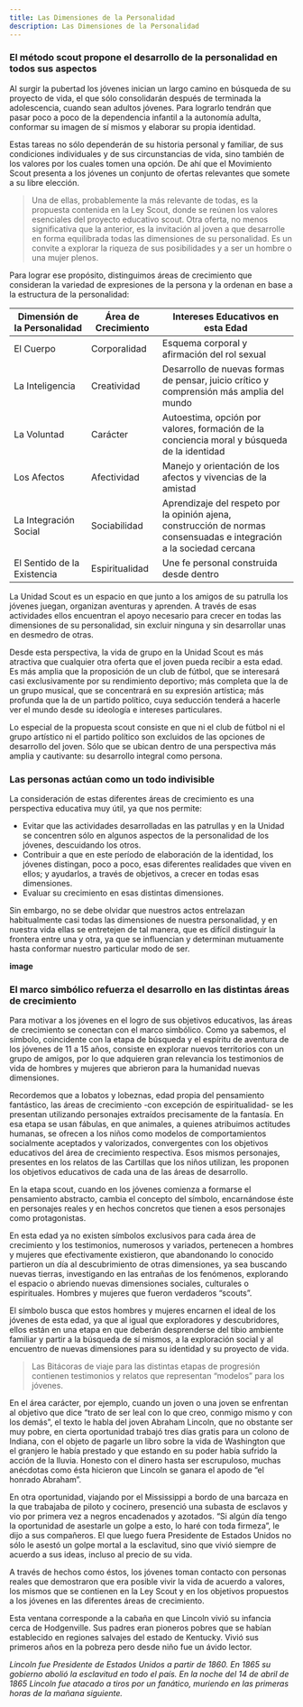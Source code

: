```yaml
---
title: Las Dimensiones de la Personalidad
description: Las Dimensiones de la Personalidad
---
```


### El método scout propone el desarrollo de la personalidad en todos sus aspectos

Al surgir la pubertad los jóvenes inician un largo camino en búsqueda de su proyecto de vida, el que sólo consolidarán después de terminada la adolescencia, cuando sean adultos jóvenes. Para lograrlo tendrán que pasar poco a poco de la dependencia infantil a la autonomía adulta, conformar su imagen de sí mismos y elaborar su propia identidad.

Estas tareas no sólo dependerán de su historia personal y familiar, de sus condiciones individuales y de sus circunstancias de vida, sino también de los valores por los cuales tomen una opción. De ahí que el Movimiento Scout presenta a los jóvenes un conjunto de ofertas relevantes que somete a su libre elección.

> Una de ellas, probablemente la más relevante de todas, es la propuesta contenida en la Ley Scout, donde se reúnen los valores esenciales del proyecto educativo scout.
> Otra oferta, no menos significativa que la anterior, es la invitación al joven a que desarrolle en forma equilibrada todas las dimensiones de su personalidad. Es un convite a explorar la riqueza de sus posibilidades y a ser un hombre o una mujer plenos.

Para lograr ese propósito, distinguimos áreas de crecimiento que consideran la variedad de expresiones de la persona y la ordenan en base a la estructura de la personalidad:


| Dimensión de la Personalidad | Área de Crecimiento | Intereses Educativos en esta Edad                                                                                     |
| ---------------------------- | ------------------- | --------------------------------------------------------------------------------------------------------------------- |
| El Cuerpo                    | Corporalidad        | Esquema corporal y afirmación del rol sexual                                                                          |
| La Inteligencia              | Creatividad         | Desarrollo de nuevas formas de pensar, juicio crítico y comprensión más amplia del mundo                              |
| La Voluntad                  | Carácter            | Autoestima, opción por valores, formación de la conciencia moral y búsqueda de la identidad                           |
| Los Afectos                  | Afectividad         | Manejo y orientación de los afectos y vivencias de la amistad                                                         |
| La Integración Social        | Sociabilidad        | Aprendizaje del respeto por la opinión ajena, construcción de normas consensuadas e integración a la sociedad cercana |
| El Sentido de la Existencia  | Espiritualidad      | Une fe personal construida desde dentro                                                                               |

La Unidad Scout es un espacio en que junto a los amigos de su patrulla los jóvenes juegan, organizan aventuras y aprenden. A través de esas actividades ellos encuentran el apoyo necesario para crecer en todas las dimensiones de su personalidad, sin excluir ninguna y sin desarrollar unas en desmedro de otras.

Desde esta perspectiva, la vida de grupo en la Unidad Scout es más atractiva que cualquier otra oferta que el joven pueda recibir a esta edad. Es más amplia que la proposición de un club de fútbol, que se interesará casi exclusivamente por su rendimiento deportivo; más completa que la de un grupo musical, que se concentrará en su expresión artística; más profunda que la de un partido político, cuya seducción tenderá a hacerle ver el mundo desde su ideología e intereses particulares.

Lo especial de la propuesta scout consiste en que ni el club de fútbol ni el grupo artístico ni el partido político son excluidos de las opciones de desarrollo del joven. Sólo que se ubican dentro de una perspectiva más amplia y cautivante: su desarrollo integral como persona.

### Las personas actúan como un todo indivisible

La consideración de estas diferentes áreas de crecimiento es una perspectiva educativa muy útil, ya que nos permite:

- Evitar que las actividades desarrolladas en las patrullas y en la Unidad se concentren sólo en algunos aspectos de la personalidad de los jóvenes, descuidando los otros.
- Contribuir a que en este período de elaboración de la identidad, los jóvenes distingan, poco a poco, esas diferentes realidades que viven en ellos; y ayudarlos, a través de objetivos, a crecer en todas esas dimensiones.
- Evaluar su crecimiento en esas distintas dimensiones.

Sin embargo, no se debe olvidar que nuestros actos entrelazan habitualmente casi todas las dimensiones de nuestra personalidad, y en nuestra vida ellas se entretejen de tal manera, que es difícil distinguir la frontera entre una y otra, ya que se influencian y determinan mutuamente hasta conformar nuestro particular modo de ser.

**image**

### El marco simbólico refuerza el desarrollo en las distintas áreas de crecimiento

Para motivar a los jóvenes en el logro de sus objetivos educativos, las áreas de crecimiento se conectan con el marco simbólico. Como ya sabemos, el símbolo, coincidente con la etapa de búsqueda y el espíritu de aventura de los jóvenes de 11 a 15 años, consiste en explorar nuevos territorios con un grupo de amigos, por lo que adquieren gran relevancia los testimonios de vida de hombres y mujeres que abrieron para la humanidad nuevas dimensiones.

Recordemos que a lobatos y lobeznas, edad propia del pensamiento fantástico, las áreas de crecimiento -con excepción de espiritualidad- se les presentan utilizando personajes extraídos precisamente de la fantasía. En esa etapa se usan fábulas, en que animales, a quienes atribuimos actitudes humanas, se ofrecen a los niños como modelos de comportamientos socialmente aceptados y valorizados, convergentes con los objetivos educativos del área de crecimiento respectiva. Esos mismos personajes, presentes en los relatos de las Cartillas que los niños utilizan, les proponen los objetivos educativos de cada una de las áreas de desarrollo.

En la etapa scout, cuando en los jóvenes comienza a formarse el pensamiento abstracto, cambia el concepto del símbolo, encarnándose éste en personajes reales y en hechos concretos que tienen a esos personajes como protagonistas.

En esta edad ya no existen símbolos exclusivos para cada área de crecimiento y los testimonios, numerosos y variados, pertenecen a hombres y mujeres que efectivamente existieron, que abandonando lo conocido partieron un día al descubrimiento de otras dimensiones, ya sea buscando nuevas tierras, investigando en las entrañas de los fenómenos, explorando el espacio o abriendo nuevas dimensiones sociales, culturales o espirituales. Hombres y mujeres que fueron verdaderos “scouts”.

El símbolo busca que estos hombres y mujeres encarnen el ideal de los jóvenes de esta edad, ya que al igual que exploradores y descubridores, ellos están en una etapa en que deberán desprenderse del tibio ambiente familiar y partir a la búsqueda de sí mismos, a la exploración social y al encuentro de nuevas dimensiones para su identidad y su proyecto de vida.

> Las Bitácoras de viaje para las distintas etapas de progresión contienen testimonios y relatos que representan “modelos” para los jóvenes.

En el área carácter, por ejemplo, cuando un joven o una joven se enfrentan al objetivo que dice “trato de ser leal con lo que creo, conmigo mismo y con los demás”, el texto le habla del joven Abraham Lincoln, que no obstante ser muy pobre, en cierta oportunidad trabajó tres días gratis para un colono de Indiana, con el objeto de pagarle un libro sobre la vida de Washington que el granjero le había prestado y que estando en su poder había sufrido la acción de la lluvia. Honesto con el dinero hasta ser escrupuloso, muchas anécdotas como ésta hicieron que Lincoln se ganara el apodo de “el honrado Abraham”.

En otra oportunidad, viajando por el Mississippi a bordo de una barcaza en la que trabajaba de piloto y cocinero, presenció una subasta de esclavos y vio por primera vez a negros encadenados y azotados. “Si algún día tengo la oportunidad de asestarle un golpe a esto, lo haré con toda firmeza”, le dijo a sus compañeros. El que luego fuera Presidente de Estados Unidos no sólo le asestó un golpe mortal a la esclavitud, sino que vivió siempre de acuerdo a sus ideas, incluso al precio de su vida.

A través de hechos como éstos, los jóvenes toman contacto con personas reales que demostraron que era posible vivir la vida de acuerdo a valores, los mismos que se contienen en la Ley Scout y en los objetivos propuestos a los jóvenes en las diferentes áreas de crecimiento.

Esta ventana corresponde a la cabaña en que Lincoln vivió su infancia cerca de Hodgenville. Sus padres eran pioneros pobres que se habían establecido en regiones salvajes del estado de Kentucky. Vivió sus primeros años en la pobreza pero desde niño fue un ávido lector.

*Lincoln fue Presidente de Estados Unidos a partir de 1860. En 1865 su gobierno abolió la esclavitud en todo el país.*
*En la noche del 14 de abril de 1865 Lincoln fue atacado a tiros por un fanático, muriendo en las primeras horas de la mañana siguiente.*